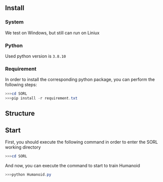 ## Install

### System

We test on Windows, but still can run on Liniux

### Python

Used python version is `3.8.10`

### Requirement

In order to install the corresponding python package, you can perform the following steps:

```powershell
>>>cd SORL
>>>pip install -r requirement.txt
```



## Structure



## Start

First, you should execute the following command in order to enter the SORL working directory

```powershell
>>>cd SORL
```

And now, you can execute the command to start to train Humanoid

```powershell
>>>python Humanoid.py
```


